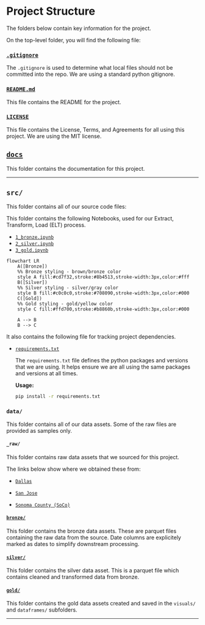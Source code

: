 # Project Structure

The folders below contain key information for the project.


On the top-level folder, you will find the following file:

### [`.gitignore`](../../.gitignore)

The `.gitignore` is used to determine what local files should not be committed into the repo. We are using a standard python gitignore.


### [`README.md`](../../README.md)

This file contains the README for the project.

### [`LICENSE`](../../LICENSE)

This file contains the License, Terms, and Agreements for all using this project. We are using the MIT license.

## [`docs`](./project_structure.md)

This folder contains the documentation for this project.

---

## `src/`

This folder contains all of our source code files:

This folder contains the following Notebooks, used for our Extract, Transform, Load (ELT) process.

* [`1_bronze.ipynb`](../../src/1_bronze.ipynb)
* [`2_silver.ipynb`](../../src/2_silver.ipynb)
* [`3_gold.ipynb`](../../src/3_gold.ipynb)


<div>

```mermaid
flowchart LR
    A([Bronze])
    %% Bronze styling - brown/bronze color
    style A fill:#cd7f32,stroke:#8b4513,stroke-width:3px,color:#fff
    B([Silver])
    %% Silver styling - silver/gray color
    style B fill:#c0c0c0,stroke:#708090,stroke-width:3px,color:#000
    C([Gold])
    %% Gold styling - gold/yellow color
    style C fill:#ffd700,stroke:#b8860b,stroke-width:3px,color:#000

    A --> B
    B --> C
```
<div>

It also contains the following file for tracking project dependencies.

* [`requirements.txt`](../requirements.txt)

    The `requirements.txt` file defines the python packages and versions that we are using. It helps ensure we are all using the same packages and versions at all times. 

    **Usage:** 

    ``` bash
    pip install -r requirements.txt
    ```

### `data/`

This folder contains all of our data assets. Some of the raw files are provided as samples only.

#### `_raw/`

This folder contains raw data assets that we sourced for this project.

The links below show where we obtained these from:
* [`Dallas`](https://www.dallasopendata.com/Services/Dallas-Animal-Shelter-Data-Fiscal-Year-2023-2025/uyte-zi7f/about_data)

* [`San Jose`](https://data.sanjoseca.gov/dataset/animal-shelter-intake-and-outcomes/resource/f3354a37-7e03-41f8-a94d-3f720389a68a)

* [`Sonoma County (SoCo)`](https://data.sonomacounty.ca.gov/Government/Animal-Shelter-Intake-and-Outcome/924a-vesw/about_data)

#### [`bronze/`](../data/bronze/dallas_df.parquet)

This folder contains the bronze data assets. These are parquet files containing the raw data from the source. Date columns are explicitely marked as dates to simplify downstream processing.


#### [`silver/`](../data/silver/silver.parquet)

This folder contains the silver data asset. This is a parquet file which contains cleaned and transformed data from bronze. 

#### [`gold/`](../data/gold/dataframes/section1_1_df_adoption_by_species_region.parquet)

This folder contains the gold data assets created and saved in the `visuals/` and `dataframes/` subfolders.

---